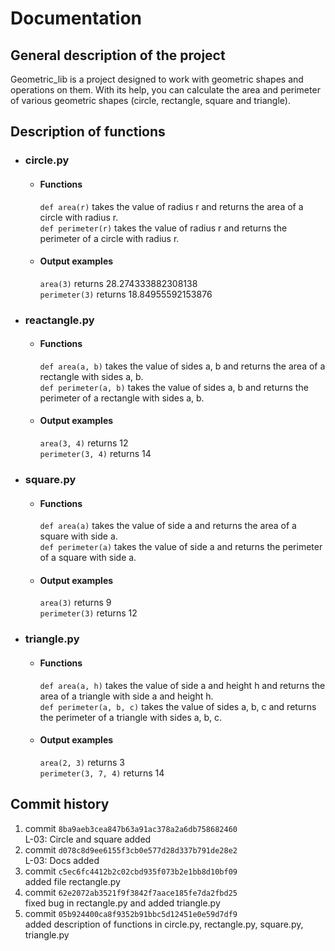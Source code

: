 # Documentation

 ## General description of the project

 Geometric_lib is a project designed to work with geometric shapes and operations on them. With its help, you can calculate the area and perimeter of various geometric shapes (circle, rectangle, square and triangle).

 ## Description of functions
 
 - ### circle.py 
  
    - #### Functions

        `def area(r)` takes the value of radius r and returns the area of a circle with radius r.  
        `def perimeter(r)` takes the value of radius r and returns the perimeter of a circle with radius r.

    - #### Output examples

        `area(3)` returns 28.274333882308138  
        `perimeter(3)` returns 18.84955592153876 

 - ### reactangle.py
   
    - #### Functions

        `def area(a, b)` takes the value of sides a, b and returns the area of a rectangle with sides a, b.  
        `def perimeter(a, b)` takes the value of sides a, b and returns the perimeter of a rectangle with sides a, b.

    - #### Output examples

        `area(3, 4)` returns 12  
        `perimeter(3, 4)` returns 14 

 - ### square.py
   
    - #### Functions

        `def area(a)` takes the value of side a and returns the area of a square with side a.  
        `def perimeter(a)` takes the value of side a and returns the perimeter of a square with side a.

    - #### Output examples

        `area(3)` returns 9  
        `perimeter(3)` returns 12 

 - ### triangle.py
   
    - #### Functions

        `def area(a, h)` takes the value of side a and height h and returns the area of a triangle with side a and height h.  
        `def perimeter(a, b, c)` takes the value of sides a, b, c and returns the perimeter of a triangle with sides a, b, c.

    - #### Output examples

        `area(2, 3)` returns 3  
        `perimeter(3, 7, 4)` returns 14 

## Commit history

1. commit `8ba9aeb3cea847b63a91ac378a2a6db758682460`  
L-03: Circle and square added
2. commit `d078c8d9ee6155f3cb0e577d28d337b791de28e2`  
L-03: Docs added
3. commit `c5ec6fc4412b2c02cbd935f073b2e1bb8d10bf09`  
added file rectangle.py
4. commit `62e2072ab3521f9f3842f7aace185fe7da2fbd25`  
fixed bug in rectangle.py and added triangle.py
5. commit `05b924400ca8f9352b91bbc5d12451e0e59d7df9`  
added description of functions in circle.py, rectangle.py, square.py, triangle.py
